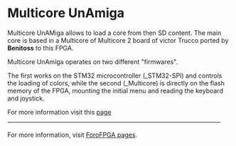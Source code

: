 # Multicore UnAmiga

Multicore UnAMiga allows to load a core from then SD content. The main core is based in a Multicore of Multicore 2 board of victor Trucco ported  by **Benitoss** to this FPGA.

Multicore UnAmiga operates on two different "firmwares".

The first works on the STM32 microcontroller (_STM32-SPI) and controls the loading of colors, 
while the second (_Multicore) is directly on the flash memory of the FPGA, mounting the initial menu and reading the keyboard and joystick.

For more information visit this [page](http://www.forofpga.es/viewtopic.php?f=141&t=263)
<BR>___________________________________________________________________________<BR><BR>
For more information, visit [ForoFPGA pages](http://unamiga.forofpga.es).<BR>
